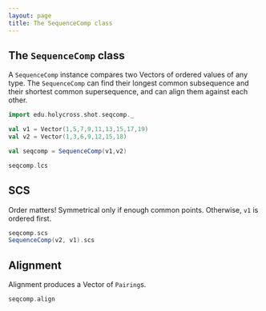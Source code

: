 ```yaml
---
layout: page
title: The SequenceComp class
---
```


## The `SequenceComp` class

A `SequenceComp` instance compares two Vectors of ordered values of any type.  The `SequenceComp` can find their longest common subsequence and their shortest common supersequence, and can align them against each other.

```scala mdoc:silent
import edu.holycross.shot.seqcomp._

val v1 = Vector(1,5,7,9,11,13,15,17,19)
val v2 = Vector(1,3,6,9,12,15,18)

val seqcomp = SequenceComp(v1,v2)
```




```scala mdoc
seqcomp.lcs


```


## SCS

Order matters!  Symmetrical only if enough common points. Otherwise, `v1` is ordered first.

```scala mdoc
seqcomp.scs
SequenceComp(v2, v1).scs
```


## Alignment

Alignment produces a Vector of `Pairing`s.


```scala mdoc
seqcomp.align

```
